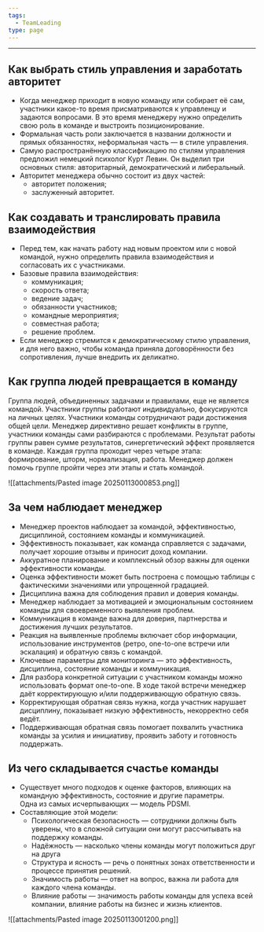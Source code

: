 ```yaml
---
tags:
  - TeamLeading
type: page
---
```


---

## Как выбрать стиль управления и заработать авторитет
- Когда менеджер приходит в новую команду или собирает её сам, участники какое-то время присматриваются к управленцу и задаются вопросами. В это время менеджеру нужно определить свою роль в команде и выстроить позиционирование.
- Формальная часть роли заключается в названии должности и прямых обязанностях, неформальная часть — в стиле управления.
- Самую распространённую классификацию по стилям управления предложил немецкий психолог Курт Левин. Он выделил три основных стиля: авторитарный, демократический и либеральный.
- Авторитет менеджера обычно состоит из двух частей:
    - авторитет положения;
    - заслуженный авторитет.
## Как создавать и транслировать правила взаимодействия
- Перед тем, как начать работу над новым проектом или с новой командой, нужно определить правила взаимодействия и согласовать их с участниками.
- Базовые правила взаимодействия:
    - коммуникация;
    - скорость ответа;
    - ведение задач;
    - обязанности участников;
    - командные мероприятия;
    - совместная работа;
    - решение проблем.
- Если менеджер стремится к демократическому стилю управления, и для него важно, чтобы команда приняла договорённости без сопротивления, лучше внедрить их деликатно.
## Как группа людей превращается в команду

Группа людей, объединенных задачами и правилами, еще не является командой. Участники группы работают индивидуально, фокусируются на личных целях. Участники команды сотрудничают ради достижения общей цели. Менеджер директивно решает конфликты в группе, участники команды сами разбираются с проблемами. Результат работы группы равен сумме результатов, синергетический эффект проявляется в команде. Каждая группа проходит через четыре этапа: формирование, шторм, нормализация, работа. Менеджер должен помочь группе пройти через эти этапы и стать командой.

![[attachments/Pasted image 20250113000853.png]]

## За чем наблюдает менеджер
- Менеджер проектов наблюдает за командой, эффективностью, дисциплиной, состоянием команды и коммуникацией.
- Эффективность показывает, как команда справляется с задачами, получает хорошие отзывы и приносит доход компании.
- Аккуратное планирование и комплексный обзор важны для оценки эффективности команды.
- Оценка эффективности может быть построена с помощью таблицы с фактическими значениями или упрощенной градацией.
- Дисциплина важна для соблюдения правил и доверия команды.
- Менеджер наблюдает за мотивацией и эмоциональным состоянием команды для своевременного выявления проблем.
- Коммуникация в команде важна для доверия, партнерства и достижения лучших результатов.
- Реакция на выявленные проблемы включает сбор информации, использование инструментов (ретро, one-to-one встречи или эскалация) и обратную связь с командой.
- Ключевые параметры для мониторинга — это эффективность, дисциплина, состояние команды и коммуникация.
- Для разбора конкретной ситуации с участником команды можно использовать формат one-to-one. В ходе такой встречи менеджер даёт корректирующую и/или поддерживающую обратную связь.
- Корректирующая обратная связь нужна, когда участник нарушает дисциплину, показывает низкую эффективность, некорректно себя ведёт.
- Поддерживающая обратная связь помогает похвалить участника команды за усилия и инициативу, проявить заботу и готовность поддержать.

## Из чего складывается счастье команды
- Существует много подходов к оценке факторов, влияющих на командную эффективность, состояние и другие параметры.  
    Одна из самых исчерпывающих — модель PDSMI.
- Составляющие этой модели:
    - Психологическая безопасность — сотрудники должны быть уверены, что в сложной ситуации они могут рассчитывать на поддержку команды.
    - Надёжность — насколько члены команды могут положиться друг на друга
    - Структура и ясность — речь о понятных зонах ответственности и процессе принятия решений.
    - Значимость работы — ответ на вопрос, важна ли работа для каждого члена команды.
    - Влияние работы — значимость работы команды для успеха всей компании, влияние работы на бизнес и жизнь клиентов.

![[attachments/Pasted image 20250113001200.png]]